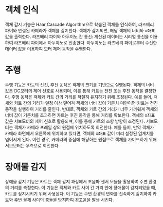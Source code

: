 # 객체 인식
객체 감지 기능은 Haar Cascade Algorithm으로 학습된 객체를 인식하여, 라즈베리 파이와 연결된 카메라가 객체를 감지한다. 객체가 감지되면, 해당 객체의 너비와 x좌표값을 출력한다. 
라즈베리 파이와 아두이노 간 통신: 계산된 데이터는 시리얼 통신을 이용하여 라즈베리 파이에서 아두이노로 전송한다. 아두이노는 라즈베리 파이로부터 수신한 데이터 값을 이용하여 모터 제어 동작을 수행한다.

# 주행
주행 기능은 카트의 전진, 후진 동작은 객체의 크기를 기반으로 실행된다. 객체의 너비 값은 DC모터의 제어 신호로 사용되며, 이를 통해 카트는 전진 또는 후진 동작을 결정한다.
주행 동작은 객체와 카트 간의 거리를 적절히 유지하기 위해 조정된다. 예를 들어, 객체와 카트 간의 거리가 일정 이상 멀어져 객체의 너비 값이 기준치 미만이면 카트는 전진 동작을 실행하여 거리를 줄인다. 
반대로, 객체와 카트 간의 거리가 너무 가까워져 객체의 너비 값이 기준치를 초과하면 카트는 후진 동작을 통해 거리를 확보한다. 객체의 x좌표 값은 서보모터의 제어 신호로 활용되며, 이를 통해 카트의 조향 방향이 조정된다.
서보모터는 객체가 카메라 프레임 상의 원점에 위치하도록 회전한다. 예를 들어, 만약 객체가 카메라 화면에서 오른쪽에 위치하고 있다면, 객체의 x좌표 값이 미리 설정된 임계치를 넘어서게 된다. 이런 경우, 카메라의 중심에 해당하는 원점으로 객체를 가이드하기 위해 서보모터는 우측으로 회전한다.

# 장애물 감지 
장애물 감지 기능은 카트는 객체 감지 과정에서 초음파 센서 모듈을 활용하여 주변 환경의 거리를 측정한다.
이 기능은 객체와 카트 사이 간 거리 안에 장애물이 감지되었을 때, 카트를 정지시키기 위해 사용된다.
이 기능은 주변 환경의 변화를 신속하게 감지하여 카트와 주변 물체 사이의 충돌을 방지하여 경고음을 발생 시킨다.
